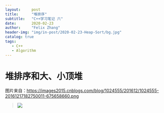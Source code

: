 ```yaml
---
layout:     post
title:      "堆排序"
subtitle:   "C++学习笔记 六"
date:       2020-02-23
author:     "Felix Zhang"
header-img: "img/in-post/2020-02-23-Heap-Sort/bg.jpg"
catalog: true
tags:
   - C++
   - Algorithm
---
```


# 堆排序和大、小顶堆

图片来自：https://images2015.cnblogs.com/blog/1024555/201612/1024555-20161217182750011-675658660.png



> <img src="http://chart.googleapis.com/chart?cht=tx&chl=\Large x=\frac{1}{2}">

